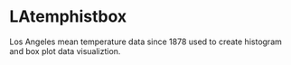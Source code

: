 # LAtemphistbox
Los Angeles mean temperature data since 1878 used to create histogram and box plot data visualiztion.
